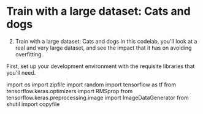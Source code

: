# Train with a large dataset: Cats and dogs

2. Train with a large dataset: Cats and dogs
In this codelab, you'll look at a real and very large dataset, and see the impact that it has on avoiding overfitting.

First, set up your development environment with the requisite libraries that you'll need.


import os
import zipfile
import random
import tensorflow as tf
from tensorflow.keras.optimizers import RMSprop
from tensorflow.keras.preprocessing.image import ImageDataGenerator
from shutil import copyfile